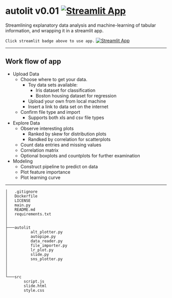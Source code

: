 # autolit v0.01 [![Streamlit App](https://static.streamlit.io/badges/streamlit_badge_black_white.svg)](https://share.streamlit.io/yemaney/autolit/main/main.py/)

Streamlining explanatory data analysis and machine-learning of tabular information, and wrapping it in a streamlit app.

`Click streamlit badge above to use app.` [![Streamlit App](https://static.streamlit.io/badges/streamlit_badge_black_white.svg)](https://share.streamlit.io/yemaney/autolit/main/main.py/)

---
## Work flow of app
- Upload Data
  - Choose where to get your data.
    - Toy data sets available:
      - Iris dataset for classification
      - Boston housing dataset for regression
    - Upload your own from local machine
    - Insert a link to data set on the  internet
  - Confirm file type and import
    - Supports both xls and csv file types
- Explore Data
  - Observe interesting plots
    - Ranked by skew for distribution plots
    - Randked by correlation for scatterplots
  - Count data entries and missing values
  - Correlation matrix
  - Optional boxplots and countplots for further examination 
- Modeling
  - Construct pipeline to predict on data
  - Plot feature importance
  - Plot learning curve
---

```
│   .gitignore
│   Dockerfile
│   LICENSE
│   main.py
│   README.md
│   requirements.txt
│   
│       
├───autolit
│          alt_plotter.py
│          autopipe.py
│          data_reader.py
│          file_importer.py
│          lr_plot.py
│          slide.py
│          sns_plotter.py
│      
│ 
│
└───src
        script.js
        slide.html
        style.css
```